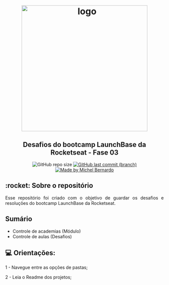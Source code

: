 <h1 align="center">
    <img alt="logo" src="https://storage.googleapis.com/golden-wind/bootcamp-launchbase/logo.png" width="400px" />
</h1>

<h2 align="center">
    Desafios do bootcamp LaunchBase da Rocketseat - Fase 03
</h2>

<p align="center">
    <img alt="GitHub repo size" src="https://img.shields.io/github/repo-size/bernardojachegou/launchbase_challenges_rocketseat?color=%23ff9900&style=for-the-badge">
    <a href="https://github.com/bernardojachegou/launchbase_intermediate_rocketseat/commits/master">
        <img alt="GitHub last commit (branch)" 
        src="https://img.shields.io/github/last-commit/bernardojachegou/launchbase_intermediate_rocketseat/master?color=%23ff9900&style=for-the-badge">
    </a>
    <a target="blank" href="https://www.linkedin.com/in/bernardojachegou/">
        <img alt="Made by Michel Bernardo"
            src="https://img.shields.io/badge/Mady%20By-Michel%20Bernardo-%23ff9900?style=for-the-badge">
    </a>
</p>

<h2> :rocket: Sobre o repositório </h2>

<p align="justify">Esse repositório foi criado com o objetivo de guardar os desafios e resoluções do bootcamp
    LaunchBase da Rocketseat.</p>

<h2> Sumário </h2>

<ul>
    <li>Controle de academias (Módulo)</li>
    <li>Controle de aulas (Desafios)</li>
</ul>

## :computer: Orientações:

1 - Navegue entre as opções de pastas;

2 - Leia o Readme dos projetos;

